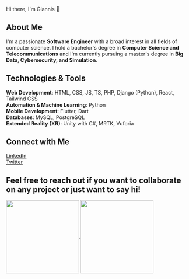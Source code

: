 Hi there, I'm Giannis 👋

## About Me
I'm a passionate **Software Engineer** with a broad interest in all fields of computer science. I hold a bachelor's degree in **Computer Science and Telecommunications** and I'm currently pursuing a master's degree in **Big Data, Cybersecurity, and Simulation**.

## Technologies & Tools
**Web Development**: HTML, CSS, JS, TS, PHP, Django (Python), React, Tailwind CSS  
**Automation & Machine Learning**: Python  
**Mobile Development**: Flutter, Dart  
**Databases**: MySQL, PostgreSQL  
**Extended Reality (XR)**: Unity with C#, MRTK, Vuforia

## Connect with Me
[LinkedIn](https://www.linkedin.com/in/giannis-terpo-327905169/)  
[Twitter](https://twitter.com/giannisterpo)

Feel free to reach out if you want to collaborate on any project or just want to say hi!
-----------------------------
<a href="https://github.com/c/github-readme-stats">
  <img height=200 align="center" src="https://github-readme-stats.vercel.app/api?username=johnt1838&theme=radical" />
</a>
<a href="https://github.com/johnt1838">
  <img height=200 align="center" src="https://github-readme-stats.vercel.app/api/top-langs?username=johnt1838&layout=donut&langs_count=8&card_width=320&theme=radical&hide_progress=true"/>
</a>
